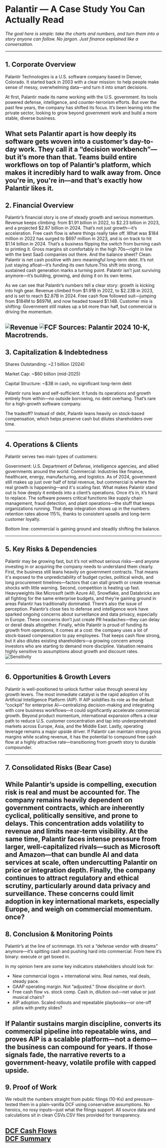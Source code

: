 # Palantir — A Case Study You Can Actually Read

*The goal here is simple: take the charts and numbers, and turn them into a story anyone can follow. No jargon. Just finance explained like a conversation.*

---

## 1. Corporate Overview  
Palantir Technologies is a U.S. software company based in Denver, Colorado. It started back in 2003 with a clear mission: to help people make sense of messy, overwhelming data—and turn it into smart decisions.

At first, Palantir made its name working with the U.S. government. Its tools powered defense, intelligence, and counter-terrorism efforts. But over the past few years, the company has shifted its focus. It’s been leaning into the private sector, looking to grow beyond government work and build a more stable, diverse business.

What sets Palantir apart is how deeply its software gets woven into a customer’s day-to-day work. They call it a “decision workbench”—but it’s more than that. Teams build entire workflows on top of Palantir’s platform, which makes it incredibly hard to walk away from. Once you're in, you're in—and that’s exactly how Palantir likes it.
---

## 2. Financial Overview
Palantir’s financial story is one of steady growth and serious momentum.
Revenue keeps climbing: from $1.91 billion in 2022, to $2.23 billion in 2023, and a projected $2.87 billion in 2024. That’s not just growth—it’s acceleration.
Free cash flow is where things really take off. What was $184 million in 2022 has surged to $697 million in 2023, and is on track to hit $1.14 billion in 2024. That’s a business flipping the switch from burning cash to printing it.
Gross margins sit comfortably in the high 70s—right in line with the best SaaS companies out there.
And the balance sheet? Clean. Palantir is net cash positive with zero meaningful long-term debt. It’s not just staying afloat—it’s funding its own future.This shift into strong, sustained cash generation marks a turning point. Palantir isn’t just surviving anymore—it’s building, growing, and doing it on its own terms.

As we can see that Palantir’s numbers tell a clear story: growth is kicking into high gear.
Revenue climbed from $1.91B in 2022, to $2.23B in 2023, and is set to reach $2.87B in 2024.
Free cash flow followed suit—jumping from $184M to $697M, and now headed toward $1.14B.
Customer mix is shifting: Government still makes up a bit more than half, but commercial is driving the momentum.



![Revenue](images/palantir_rev_actual.png)
![FCF](images/palantir_fcf_actual.png) 
Sources: Palantir 2024 10-K, Macrotrends.
---
## 3. Capitalization & Indebtedness

Shares Outstanding: ~2.1 billion (2024)

Market Cap: ~$60 billion (mid-2025)

Capital Structure: ~$3B in cash, no significant long-term debt

Palantir runs lean and self-sufficient. It funds its operations and growth entirely from within—no outside borrowing, no debt overhang. That’s rare for a high-growth software company.

The tradeoff? Instead of debt, Palantir leans heavily on stock-based compensation, which helps preserve cash but dilutes shareholders over time.

---
## 4. Operations & Clients

Palantir serves two main types of customers:

Government: U.S. Department of Defense, intelligence agencies, and allied governments around the world.
Commercial: Industries like finance, healthcare, energy, manufacturing, and logistics. As of 2024, government still makes up just over half of total revenue, but commercial is where the real growth is happening—and it's scaling fast. What makes Palantir stand out is how deeply it embeds into a client’s operations. Once it’s in, it’s hard to replace. The software powers critical functions like supply chain management, fraud detection, and plant operations—the stuff that keeps organizations running. That deep integration shows up in the numbers: retention rates above 115%, thanks to consistent upsells and long-term customer loyalty.

Bottom line: commercial is gaining ground and steadily shifting the balance.


---
## 5. Key Risks & Dependencies

Palantir may be growing fast, but it’s not without serious risks—and anyone investing in or acquiring the company needs to understand them clearly. First, the business still leans heavily on government contracts. That means it's exposed to the unpredictability of budget cycles, political winds, and long procurement timelines—factors that can stall growth or create revenue shocks with little warning. Second, competition is heating up fast. Heavyweights like Microsoft (with Azure AI), Snowflake, and Databricks are all fighting for the same enterprise budgets, and they’re gaining ground in areas Palantir has traditionally dominated. There’s also the issue of perception. Palantir’s close ties to defense and intelligence work have sparked ongoing concerns about surveillance and data privacy, especially in Europe. These concerns don’t just create PR headaches—they can delay or derail deals altogether. Finally, while Palantir is proud of funding its growth from operations, it comes at a cost: the company uses a lot of stock-based compensation to pay employees. That keeps cash flow strong, but it also dilutes existing shareholders—a growing concern among investors who are starting to demand more discipline.
Valuation remains highly sensitive to assumptions about growth and discount rates. 
![Sensitivity](images/palantir_sensitivity_actual.png)  

---

## 6. Opportunities & Growth Levers

Palantir is well-positioned to unlock further value through several key growth levers. The most immediate catalyst is the rapid adoption of its Artificial Intelligence Platform (AIP). If AIP solidifies its role as the default “cockpit” for enterprise AI—centralizing decision-making and integrating with core business workflows—it could significantly accelerate commercial growth. Beyond product momentum, international expansion offers a clear path to reduce U.S. customer concentration and tap into underpenetrated markets across Europe, Asia, and the Middle East. Lastly, operating leverage remains a major upside driver. If Palantir can maintain strong gross margins while scaling revenue, it has the potential to compound free cash flow at a highly attractive rate—transitioning from growth story to durable compounder.

---

## 7. Consolidated Risks (Bear Case)

While Palantir’s upside is compelling, execution risk is real and must be accounted for. The company remains heavily dependent on government contracts, which are inherently cyclical, politically sensitive, and prone to delays. This concentration adds volatility to revenue and limits near-term visibility. At the same time, Palantir faces intense pressure from larger, well-capitalized rivals—such as Microsoft and Amazon—that can bundle AI and data services at scale, often undercutting Palantir on price or integration depth. Finally, the company continues to attract regulatory and ethical scrutiny, particularly around data privacy and surveillance. These concerns could limit adoption in key international markets, especially Europe, and weigh on commercial momentum. once? 
---
## 8. Conclusion & Monitoring Points

Palantir’s at the line of scrimmage. It’s not a “defense vendor with dreams” anymore—it’s spitting cash and pushing hard into commercial. From here it’s binary: execute or get boxed in.

In my opinion here are some key indicators stakeholders should look for:

- New commercial logos + international wins. Real names, real deals, steady pace.
- GAAP operating margin. Not “adjusted.” Show discipline or don’t.
- Free cash flow vs. stock comp. Cash in, dilution out—net value or just musical chairs?
- AIP adoption. Scaled rollouts and repeatable playbooks—or one-off pilots with pretty slides?

If Palantir sustains margin discipline, converts its commercial pipeline into repeatable wins, and proves AIP is a scalable platform—not a demo—the business can compound for years. If those signals fade, the narrative reverts to a government-heavy, volatile profile with capped upside.
---
## 9. Proof of Work
We rebuilt the numbers straight from public filings (10-Ks) and pressure-tested them in a plain-vanilla DCF using conservative assumptions. No heroics, no rosy inputs—just what the filings support. All source data and calculations sit in clean CSVs.CSV files provided for transparency.

[DCF Cash Flows](images/palantir_dcf_table_actual.csv)  
[DCF Summary](images/palantir_dcf_summary_actual.csv)  
---

